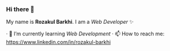 ### Hi there 👋
My name is **Rozakul Barkhi**. I am a _Web Developer_ ✨

· 🌱 I’m currently learning _Web Development_
· 📫 How to reach me: https://www.linkedin.com/in/rozakul-barkhi
